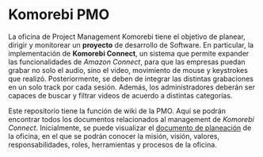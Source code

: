 # Komorebi PMO

La oficina de Project Management Komorebi tiene el objetivo de planear, dirigir y monitorear un **proyecto** de desarrollo de Software. En particular, la implementación de **Komorebi Connect**, un sistema que permite expander las funcionalidades de *Amazon Connect*, para que las empresas puedan grabar no solo el audio, sino el video, movimiento de mouse y keystrokes que realizó. Posteriormente, se deben de integrar las distintas grabaciones en un solo track por cada sesión. Además, los administradores deberán ser capaces de buscar y filtrar videos de acuerdo a distintas categorías. 

Este repositorio tiene la función de wiki de la PMO. Aquí se podrán encontrar todos los documentos relacionados al management de *Komorebi Connect*. Inicialmente, se puede visualizar el [documento de planeación](https://github.com/komorebi-connect/pmo/blob/master/PlaneacionPMO_E3.pdf) de la oficina, en el que se podrán conocer la misión, visión, valores, responsabilidades, roles, herramientas y procesos de la oficina. 

